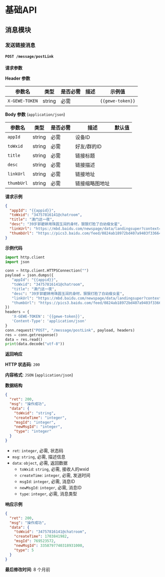 # 基础API

## 消息模块

### 发送链接消息

#### `POST /message/postLink`

**请求参数**

**Header 参数**

| 参数名         | 类型   | 是否必需 | 描述 | 示例值         |
| -------------- | ------ | -------- | ---- | ------------- |
| `X-GEWE-TOKEN` | string | 必需     |      | `{{gewe-token}}` |

**Body 参数** (`application/json`)

| 参数名     | 类型    | 是否必需 | 描述         | 默认值 |
| -------- | ------- | -------- | ------------ | ---- |
| `appId`  | string  | 必需     | 设备ID       |      |
| `toWxid` | string  | 必需     | 好友/群的ID   |      |
| `title`  | string  | 必需     | 链接标题     |      |
| `desc`   | string  | 必需     | 链接描述     |      |
| `linkUrl`| string  | 必需     | 链接地址     |      |
| `thumbUrl`| string  | 必需     | 链接缩略图地址 |      |

**请求示例**

```json
{
  "appId": "{{appid}}",
  "toWxid": "34757816141@chatroom",
  "title": "澳门这一夜",
  "desc": "39岁郭碧婷用珠圆玉润的身材，狠狠打脸了白幼瘦女星",
  "linkUrl": "https://mbd.baidu.com/newspage/data/landingsuper?context=%7B%22nid%22%3A%22news_8864265500294006781%22%7D&n_type=-1&p_from=-1",
  "thumbUrl": "https://pics3.baidu.com/feed/0824ab18972bd407a9403f336648d15c0db30943.jpeg@f_auto?token=d26f7f142871542956aaa13799ba1946"
}
```

**示例代码**

```python
import http.client
import json

conn = http.client.HTTPSConnection("")
payload = json.dumps({
   "appId": "{{appid}}",
   "toWxid": "34757816141@chatroom",
   "title": "澳门这一夜",
   "desc": "39岁郭碧婷用珠圆玉润的身材，狠狠打脸了白幼瘦女星",
   "linkUrl": "https://mbd.baidu.com/newspage/data/landingsuper?context=%7B%22nid%22%3A%22news_8864265500294006781%22%7D&n_type=-1&p_from=-1",
   "thumbUrl": "https://pics3.baidu.com/feed/0824ab18972bd407a9403f336648d15c0db30943.jpeg@f_auto?token=d26f7f142871542956aaa13799ba1946"
})
headers = {
   'X-GEWE-TOKEN': '{{gewe-token}}',
   'Content-Type': 'application/json'
}
conn.request("POST", "/message/postLink", payload, headers)
res = conn.getresponse()
data = res.read()
print(data.decode("utf-8"))
```

**返回响应**

**HTTP 状态码**: `200`

**内容格式**: `JSON` (`application/json`)

**数据结构**

```json
{
  "ret": 200,
  "msg": "操作成功",
  "data": {
    "toWxid": "string",
    "createTime": "integer",
    "msgId": "integer",
    "newMsgId": "integer",
    "type": "integer"
  }
}
```

* `ret`: `integer`, 必需, 状态码
* `msg`: `string`, 必需, 描述信息
* `data`: `object`, 必需, 返回数据
    * `toWxid`: `string`, 必需, 接收人的wxid
    * `createTime`: `integer`, 必需, 发送时间
    * `msgId`: `integer`, 必需, 消息ID
    * `newMsgId`: `integer`, 必需, 消息ID
    * `type`: `integer`, 必需, 消息类型

**响应示例**

```json
{
  "ret": 200,
  "msg": "操作成功",
  "data": {
    "toWxid": "34757816141@chatroom",
    "createTime": 1703841982,
    "msgId": 769523572,
    "newMsgId": 3358797740318931000,
    "type": 5
  }
}
```

**最后修改时间**: 8 个月前
